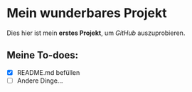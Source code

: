 # Mein wunderbares Projekt

Dies hier ist mein **erstes Projekt**, um *GitHub* auszuprobieren.

## Meine To-does:
- [x] README.md befüllen
- [ ] Andere Dinge...

